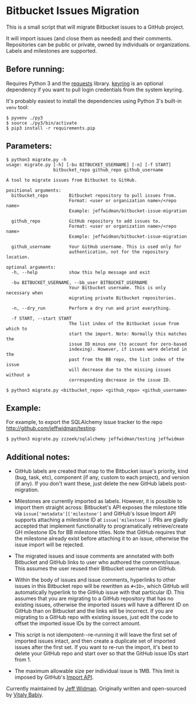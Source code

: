 # Bitbucket Issues Migration

This is a small script that will migrate Bitbucket issues to a GitHub project.

It will import issues (and close them as needed) and their comments.
Repositories can be public or private, owned by individuals or organizations.
Labels and milestones are supported.

## Before running:

Requires Python 3 and the [requests](http://requests.readthedocs.org/) library.
[keyring](https://pypi.python.org/pypi/keyring) is an optional
dependency if you want to pull login credentials from the system keyring.

It's probably easiest to install the dependencies using Python 3's built-in
`venv` tool:

    $ pyvenv ./py3
    $ source ./py3/bin/activate
    $ pip3 install -r requirements.pip

## Parameters:

    $ python3 migrate.py -h
    usage: migrate.py [-h] [-bu BITBUCKET_USERNAME] [-n] [-f START]
                      bitbucket_repo github_repo github_username

    A tool to migrate issues from Bitbucket to GitHub.

    positional arguments:
      bitbucket_repo        Bitbucket repository to pull issues from.
                            Format: <user or organization name>/<repo name>
                            Example: jeffwidman/bitbucket-issue-migration

      github_repo           GitHub repository to add issues to.
                            Format: <user or organization name>/<repo name>
                            Example: jeffwidman/bitbucket-issue-migration

      github_username       Your GitHub username. This is used only for
                            authentication, not for the repository location.

    optional arguments:
      -h, --help            show this help message and exit

      -bu BITBUCKET_USERNAME, --bb_user BITBUCKET_USERNAME
                            Your Bitbucket username. This is only necessary when
                            migrating private Bitbucket repositories.

      -n, --dry_run         Perform a dry run and print everything.

      -f START, --start START
                            The list index of the Bitbucket issue from which to
                            start the import. Note: Normally this matches the
                            issue ID minus one (to account for zero-based
                            indexing). However, if issues were deleted in the
                            past from the BB repo, the list index of the issue
                            will decrease due to the missing issues without a
                            corresponding decrease in the issue ID.

    $ python3 migrate.py <bitbucket_repo> <github_repo> <github_username>

## Example:

For example, to export the SQLAlchemy issue tracker to the repo http://github.com/jeffwidman/testing:

    $ python3 migrate.py zzzeek/sqlalchemy jeffwidman/testing jeffwidman

## Additional notes:

* GitHub labels are created that map to the Bitbucket issue's priority, kind
(bug, task, etc), component (if any, custom to each project), and version (if
any). If you don't want these, just delete the new GitHub labels post-migration.

* Milestones are currently imported as labels. However, it is possible to
import them straight across: Bitbucket's API exposes the milestone title via
`issue['metadata']['milestone']` and GitHub's Issue Import API supports
attaching a milestone ID at `issue['milestone']`. PRs are gladly accepted that
implement functionality to programatically retrieve/create GH milestone IDs
for BB milestone titles. Note that GitHub requires that the milestone already
exist before attaching it to an issue, otherwise the issue import will be
rejected.

* The migrated issues and issue comments are annotated with both Bitbucket and
GitHub links to user who authored the comment/issue. This assumes the user
reused their Bitbucket username on GitHub.

* Within the body of issues and issue comments, hyperlinks to other issues
in this Bitbucket repo will be rewritten as `#<ID>`, which GitHub will
automatically hyperlink to the GitHub issue with that particular ID. This
assumes that you are migrating to a GitHub repository that has no existing
issues, otherwise the imported issues will have a different ID on GitHub than
on Bitbucket and the links will be incorrect. If you are migrating to a GitHub
repo with existing issues, just edit the code to offset the imported issue IDs
by the correct amount.

* This script is not idempotent--re-running it will leave the first set of
imported issues intact, and then create a duplicate set of imported issues after
the first set. If you want to re-run the import, it's best to delete your GitHub
repo and start over so that the GitHub issue IDs start from 1.

* The maximum allowable size per individual issue is 1MB. This limit is
imposed by GitHub's
[Import API](https://gist.github.com/jonmagic/5282384165e0f86ef105).



Currently maintained by [Jeff Widman](http://www.jeffwidman.com/).
Originally written and open-sourced by [Vitaly Babiy](http://www.howsthe.com/).
